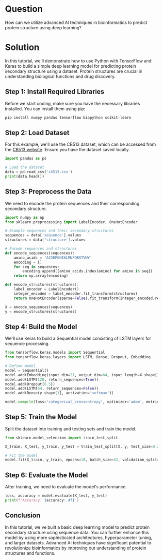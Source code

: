 # Question
How can we utilize advanced AI techniques in bioinformatics to predict protein structure using deep learning?

# Solution

In this tutorial, we'll demonstrate how to use Python with TensorFlow and Keras to build a simple deep learning model for predicting protein secondary structure using a dataset. Protein structures are crucial in understanding biological functions and drug discovery.

## Step 1: Install Required Libraries
Before we start coding, make sure you have the necessary libraries installed. You can install them using pip:

```bash
pip install numpy pandas tensorflow biopython scikit-learn
```

## Step 2: Load Dataset
For this example, we'll use the CB513 dataset, which can be accessed from the [CB513 website](https://cb513.stanford.edu/). Ensure you have the dataset saved locally.

```python
import pandas as pd

# Load the dataset
data = pd.read_csv('cb513.csv')
print(data.head())
```

## Step 3: Preprocess the Data
We need to encode the protein sequences and their corresponding secondary structure.

```python
import numpy as np
from sklearn.preprocessing import LabelEncoder, OneHotEncoder

# Example sequences and their secondary structures
sequences = data['sequence'].values
structures = data['structure'].values

# Encode sequences and structures
def encode_sequences(sequences):
    amino_acids = 'ACDEFGHIKLMNPQRSTVWY'
    encoding = []
    for seq in sequences:
        encoding.append([amino_acids.index(amino) for amino in seq])
    return np.array(encoding)

def encode_structures(structures):
    label_encoder = LabelEncoder()
    integer_encoded = label_encoder.fit_transform(structures)
    return OneHotEncoder(sparse=False).fit_transform(integer_encoded.reshape(-1, 1))

X = encode_sequences(sequences)
y = encode_structures(structures)
```

## Step 4: Build the Model
We'll use Keras to build a Sequential model consisting of LSTM layers for sequence processing.

```python
from tensorflow.keras.models import Sequential
from tensorflow.keras.layers import LSTM, Dense, Dropout, Embedding

# Define model
model = Sequential()
model.add(Embedding(input_dim=21, output_dim=64, input_length=X.shape[1]))
model.add(LSTM(128, return_sequences=True))
model.add(Dropout(0.5))
model.add(LSTM(64, return_sequences=False))
model.add(Dense(y.shape[1], activation='softmax'))

model.compile(loss='categorical_crossentropy', optimizer='adam', metrics=['accuracy'])
```

## Step 5: Train the Model
Split the dataset into training and testing sets and train the model.

```python
from sklearn.model_selection import train_test_split

X_train, X_test, y_train, y_test = train_test_split(X, y, test_size=0.2, random_state=42)

# Fit the model
model.fit(X_train, y_train, epochs=10, batch_size=32, validation_split=0.1)
```

## Step 6: Evaluate the Model
After training, we need to evaluate the model's performance.

```python
loss, accuracy = model.evaluate(X_test, y_test)
print(f'Accuracy: {accuracy:.4f}')
```

## Conclusion
In this tutorial, we've built a basic deep learning model to predict protein secondary structure using sequence data. You can further enhance this model by using more sophisticated architectures, hyperparameter tuning, and larger datasets. Advanced AI techniques have significant potential to revolutionize bioinformatics by improving our understanding of protein structures and functions.